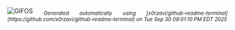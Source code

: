 <div align="justify">
<picture>
    <source media="(prefers-color-scheme: dark)" srcset="https://i.ibb.co/SXzz35ht/output-gif.gif">
    <source media="(prefers-color-scheme: light)" srcset="https://i.ibb.co/SXzz35ht/output-gif.gif">
    <img alt="GIFOS" src="https://i.ibb.co/SXzz35ht/output-gif.gif">
</picture>
<sub><i>Generated automatically using [x0rzavi/github-readme-terminal](https://github.com/x0rzavi/github-readme-terminal) on Tue Sep 30 09:01:10 PM EDT 2025</i></sub>
</div>

<!--  -->